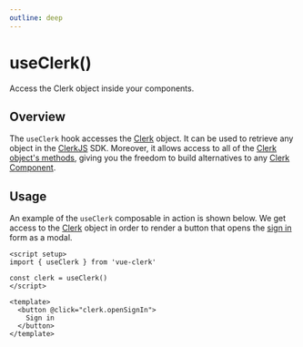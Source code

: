 ```yaml
---
outline: deep
---
```


# useClerk()

Access the Clerk object inside your components.

## Overview

The `useClerk` hook accesses the [Clerk](https://clerk.com/docs/reference/clerkjs/clerk) object. It can be used to retrieve any object in the [ClerkJS](https://reference.clerk.dev/reference/clerkjs) SDK. Moreover, it allows access to all of the [Clerk object's methods](https://clerk.com/docs/reference/clerkjs/clerk#methods), giving you the freedom to build alternatives to any [Clerk Component](https://clerk.com/docs/reference/clerkjs/clerk).

## Usage

An example of the `useClerk` composable in action is shown below. We get access to the [Clerk](https://clerk.com/docs/reference/clerkjs/clerk) object in order to render a button that opens the [sign in](https://clerk.com/docs/component-reference/sign-in) form as a modal.

```vue
<script setup>
import { useClerk } from 'vue-clerk'

const clerk = useClerk()
</script>

<template>
  <button @click="clerk.openSignIn">
    Sign in
  </button>
</template>
```
